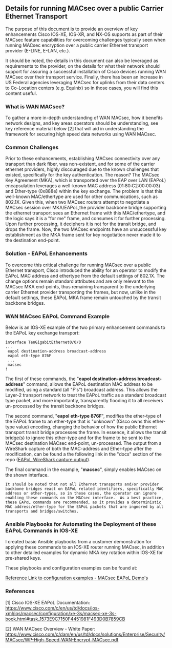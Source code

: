 ## Details for running MACsec over a public Carrier Ethernet Transport

The purpose of this document is to provide an overview of key enhancements Cisco IOS-XE, IOS-XR, and NX-OS supports as part of their MACsec feature capabilities for overcoming challenges typically seen when running MACsec encryption over a public carrier Ethernet transport provider (E-LINE, E-LAN, etc.).

It should be noted, the details in this document can also be leveraged as requirements to the provider, on the details for what their network should support for assuring a successful installation of Cisco devices running WAN MACsec over their transport service. Finally, there has been an increase in US Federal agencies leveraging MACsec for uplinks from their data centers to Co-Location centers (e.g. Equinix) so in those cases, you will find this content useful.

### What is WAN MACsec?

To gather a more in-depth understanding of WAN MACsec, how it benefits network designs, and key areas operators should be understanding, see key reference material below [2] that will aid in understanding the framework for securing high speed data networks using WAN MACsec.

### Common Challenges

Prior to these enhancements, establishing MACsec connectivity over any transport than dark fiber, was non-existent, and for some of the carrier ethernet providers, highly discouraged due to the known challenges that existed, specifically for the key authentication.  The reason?  The MACsec Key Agreement (MKA), which is transported over the EAP over LAN (EAPoL) encapsulation leverages a well-known MAC address (01:80:C2:00:00:03) and Ether-type (0x888e) within the key exchange.  The problem is that this well-known MAC/ethertype are used for other communications, such as 802.1X.  Given this, when two MACsec routers attempt to negotiate a MACsec session over MKA/EAPoL,the provider backbone bridge supporting the ethernet transport sees an Ethernet frame with this MAC/ethertype, and the logic says it is a "for me" frame, and consumes it for further processing.  Upon further processing, it deciphers it is not for the transit bridge, and drops the frame.  Now, the two MACsec endpoints have an unsuccessful key establishment as the MKA frame sent for key nogotiation never made it to the destination end-point.

### Solution - EAPoL Enhancements

To overcome this critical challenge for running MACsec over a public Ethernet transport, Cisco introduced the ability for an operator to modify the EAPoL MAC address and ethertype from the default settings of 802.1X.  The change options remain standard attributes and are only relevant to the MACsec MKA end-points, thus remaining transparent to the underlying carrier Ethernet provider transporting the frames, but now, unlike in the default settings, these EAPoL MKA frame remain untouched by the transit backbone bridges.

### WAN MACsec EAPoL Command Example

Below is an IOS-XE example of the two primary enhancement commands to the EAPoL key exchange transport:

```
interface TenGigabitEthernet0/0/0
...
 eapol destination-address broadcast-address
 eapol eth-type 876F
 ...
 macsec
!
```
The first of these commands, the "**eapol destination-address broadcast-address**" command, allows the EAPoL destination MAC address to be modified, using a standard (all "F's") broadcast address.  This allows the Layer-2 transport network to treat the EAPoL traffic as a standard broadcast type packet, and more importantly, transparently flooding it to all receivers un-processed by the transit backbone bridges. 

The second command, "**eapol eth-type 876F**", modifies the ether-type of the EAPoL frame to an ether-type that is "unknown" (Cisco owns this ether-type value) encoding, changing the behavior of how the public Ethernet transport transit bridge processes the frame.  In essence, it allows the transit bridge(s) to ignore this ether-type and for the frame to be sent to the MACsec destination MACsec end-point, un-processed.  The output from a WireShark capture of both the MAC-address and Ether-type after the modification, can be found a the following link in the "docs" section of the repo ([EAPoL WireShark capture output](https://github.com/netwrkr95/macsec_eapol_capabilities/blob/master/docs/EAPoL_Capture.txt)).

The final command in the example, "**macsec**", simply enables MACsec on the shown interface.
```
It should be noted that not all Ethernet transports and/or provider backbone bridges react on EAPoL related identifiers, specifically MAC address or ether-types, so in these cases, the operator can ignore enabling these commands on the MACsec interface.  As a best practice, these EAPoL commands are recommended, as it provides a deterministic MAC address/ether-type for the EAPoL packets that are ingnored by all transports and bridges/switches.
```

### Ansible Playbooks for Automating the Deployment of these EAPoL Commands in IOS-XE

I created basic Ansible playbooks from a customer demonstration for applying these commands to an IOS-XE router running MACsec, in addition to other detailed examples for dynamic MKA key rotation within IOS-XE for pre-shared keys.

These playbooks and configuration examples can be found at:

[Reference Link to configuration examples - MACsec EAPoL Demo's](https://github.com/netwrkr95/macsec_eapol_demo)

### References

[1] Cisco IOS-XE EAPoL Documentation: https://www.cisco.com/c/en/us/td/docs/ios-xml/ios/macsec/configuration/xe-3s/macsec-xe-3s-book.html#task_1573E9C7150F4451981F493D0B7859CB

[2] WAN MACsec Overview - White Paper:  https://www.cisco.com/c/dam/en/us/td/docs/solutions/Enterprise/Security/MACsec/WP-High-Speed-WAN-Encrypt-MACsec.pdf 


